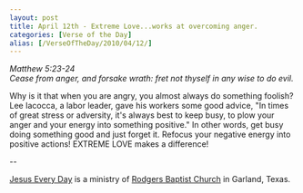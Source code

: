 ```yaml
---
layout: post
title: April 12th - Extreme Love...works at overcoming anger.
categories: [Verse of the Day]
alias: [/VerseOfTheDay/2010/04/12/]
---
```


_Matthew 5:23-24  
Cease from anger, and forsake wrath: fret not thyself in any wise to
do evil._

Why is it that when you are angry, you almost always do something
foolish? Lee Iacocca, a labor leader, gave his workers some good
advice, "In times of great stress or adversity, it's always best to
keep busy, to plow your anger and your energy into something
positive." In other words, get busy doing something good and just
forget it. Refocus your negative energy into positive actions!
EXTREME LOVE makes a difference!

 --

<a href=http://jesuseveryday.net>Jesus Every Day</a> is a ministry of <a href=http://rodgersbaptist.net>Rodgers Baptist Church</a> in Garland, Texas.
